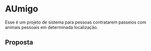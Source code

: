 # AUmigo

Esse é um projeto de sistema para pessoas contratarem passeios com animais pessoais em determinada localização.

## Proposta